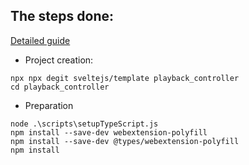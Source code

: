## The steps done:

[Detailed guide](https://dev.to/khangnd/build-a-browser-extension-with-svelte-3135)

* Project creation:
```shell
npx npx degit sveltejs/template playback_controller
cd playback_controller
```

* Preparation
```shell
node .\scripts\setupTypeScript.js
npm install --save-dev webextension-polyfill
npm install --save-dev @types/webextension-polyfill
npm install
```